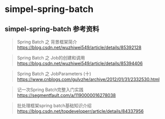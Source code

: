 # simpel-spring-batch

## simpel-spring-batch 参考资料
> Spring Batch 之 背景框架简介
https://blog.csdn.net/wuzhiwei549/article/details/85392128

> Spring Batch 之 Job的创建和调用
https://blog.csdn.net/wuzhiwei549/article/details/85394406

> Spring Batch 之 JobParameters (十)
https://www.cnblogs.com/gulvzhe/archive/2012/01/31/2332530.html

> 记一次Spring Batch完整入门实践
https://segmentfault.com/a/1190000016278038

> 批处理框架spring batch基础知识介绍
https://blog.csdn.net/topdeveloperr/article/details/84337956